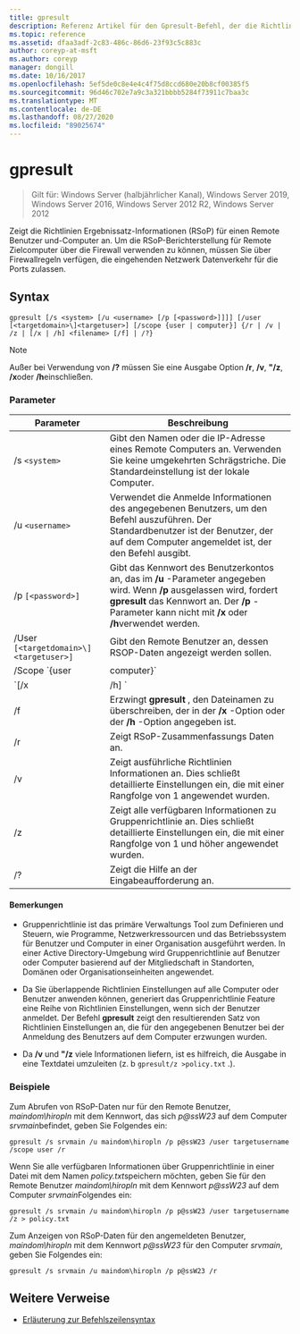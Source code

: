 ```yaml
---
title: gpresult
description: Referenz Artikel für den Gpresult-Befehl, der die Richtlinien Ergebnissatz-Informationen (RSoP) für einen Remote Benutzer und-Computer anzeigt.
ms.topic: reference
ms.assetid: dfaa3adf-2c83-486c-86d6-23f93c5c883c
author: coreyp-at-msft
ms.author: coreyp
manager: dongill
ms.date: 10/16/2017
ms.openlocfilehash: 5ef5de0c8e4e4c4f75d8ccd680e20b8cf00385f5
ms.sourcegitcommit: 96d46c702e7a9c3a321bbbb5284f73911c7baa3c
ms.translationtype: MT
ms.contentlocale: de-DE
ms.lasthandoff: 08/27/2020
ms.locfileid: "89025674"
---
```

# <a name="gpresult"></a>gpresult

> Gilt für: Windows Server (halbjährlicher Kanal), Windows Server 2019, Windows Server 2016, Windows Server 2012 R2, Windows Server 2012

Zeigt die Richtlinien Ergebnissatz-Informationen (RSoP) für einen Remote Benutzer und-Computer an. Um die RSoP-Berichterstellung für Remote Zielcomputer über die Firewall verwenden zu können, müssen Sie über Firewallregeln verfügen, die eingehenden Netzwerk Datenverkehr für die Ports zulassen.

## <a name="syntax"></a>Syntax

```
gpresult [/s <system> [/u <username> [/p [<password>]]]] [/user [<targetdomain>\]<targetuser>] [/scope {user | computer}] {/r | /v | /z | [/x | /h] <filename> [/f] | /?}
```

> [!NOTE]
> Außer bei Verwendung von **/?** müssen Sie eine Ausgabe Option **/r**, **/v**, **"/z**, **/x**oder **/h**einschließen.

### <a name="parameters"></a>Parameter

| Parameter | Beschreibung |
| --------- | ----------- |
| /s `<system>` | Gibt den Namen oder die IP-Adresse eines Remote Computers an. Verwenden Sie keine umgekehrten Schrägstriche. Die Standardeinstellung ist der lokale Computer. |
| /u `<username>` | Verwendet die Anmelde Informationen des angegebenen Benutzers, um den Befehl auszuführen. Der Standardbenutzer ist der Benutzer, der auf dem Computer angemeldet ist, der den Befehl ausgibt. |
| /p `[<password>]` | Gibt das Kennwort des Benutzerkontos an, das im **/u** -Parameter angegeben wird. Wenn **/p** ausgelassen wird, fordert **gpresult** das Kennwort an. Der **/p** -Parameter kann nicht mit **/x** oder **/h**verwendet werden. |
| /User `[<targetdomain>\]<targetuser>]` | Gibt den Remote Benutzer an, dessen RSOP-Daten angezeigt werden sollen. |
| /Scope `{user | computer}` | Zeigt die RSoP-Daten für den Benutzer oder den Computer an. Wenn **/Scope** ausgelassen wird, zeigt **gpresult** RSOP-Daten sowohl für den Benutzer als auch für den Computer an. |
| `[/x | /h] <filename>` | Speichert den Bericht im XML-Format (**/x**) oder im HTML-Format (**/h**) am Speicherort und mit dem Dateinamen, der durch den *filename* -Parameter angegeben wird. Kann nicht mit **/u**, **/p**, **/r**, **/v**oder **"/z**verwendet werden. |
| /f | Erzwingt **gpresult** , den Dateinamen zu überschreiben, der in der **/x** -Option oder der **/h** -Option angegeben ist. |
| /r | Zeigt RSoP-Zusammenfassungs Daten an. |
| /v | Zeigt ausführliche Richtlinien Informationen an. Dies schließt detaillierte Einstellungen ein, die mit einer Rangfolge von 1 angewendet wurden. |
| /z | Zeigt alle verfügbaren Informationen zu Gruppenrichtlinie an. Dies schließt detaillierte Einstellungen ein, die mit einer Rangfolge von 1 und höher angewendet wurden. |
| /? | Zeigt die Hilfe an der Eingabeaufforderung an. |

#### <a name="remarks"></a>Bemerkungen

- Gruppenrichtlinie ist das primäre Verwaltungs Tool zum Definieren und Steuern, wie Programme, Netzwerkressourcen und das Betriebssystem für Benutzer und Computer in einer Organisation ausgeführt werden. In einer Active Directory-Umgebung wird Gruppenrichtlinie auf Benutzer oder Computer basierend auf der Mitgliedschaft in Standorten, Domänen oder Organisationseinheiten angewendet.

- Da Sie überlappende Richtlinien Einstellungen auf alle Computer oder Benutzer anwenden können, generiert das Gruppenrichtlinie Feature eine Reihe von Richtlinien Einstellungen, wenn sich der Benutzer anmeldet. Der Befehl **gpresult** zeigt den resultierenden Satz von Richtlinien Einstellungen an, die für den angegebenen Benutzer bei der Anmeldung des Benutzers auf dem Computer erzwungen wurden.

- Da **/v** und **"/z** viele Informationen liefern, ist es hilfreich, die Ausgabe in eine Textdatei umzuleiten (z. b `gpresult/z >policy.txt` .).

### <a name="examples"></a>Beispiele

Zum Abrufen von RSoP-Daten nur für den Remote Benutzer, *maindom\hiropln* mit dem Kennwort, das sich *p@ssW23* auf dem Computer *srvmain*befindet, geben Sie Folgendes ein:

```
gpresult /s srvmain /u maindom\hiropln /p p@ssW23 /user targetusername /scope user /r
```

Wenn Sie alle verfügbaren Informationen über Gruppenrichtlinie in einer Datei mit dem Namen *policy.txt*speichern möchten, geben Sie für den Remote Benutzer *maindom\hiropln* mit dem Kennwort *p@ssW23* auf dem Computer *srvmain*Folgendes ein:

```
gpresult /s srvmain /u maindom\hiropln /p p@ssW23 /user targetusername /z > policy.txt
```

Zum Anzeigen von RSoP-Daten für den angemeldeten Benutzer, *maindom\hiropln* mit dem Kennwort *p@ssW23* für den Computer *srvmain*, geben Sie Folgendes ein:

```
gpresult /s srvmain /u maindom\hiropln /p p@ssW23 /r
```

## <a name="additional-references"></a>Weitere Verweise

- [Erläuterung zur Befehlszeilensyntax](command-line-syntax-key.md)
